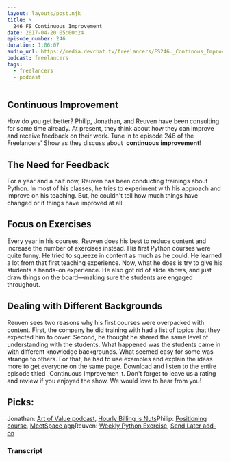 ```yaml
---
layout: layouts/post.njk
title: >
  246 FS Continuous Improvement
date: 2017-04-20 05:00:24
episode_number: 246
duration: 1:06:07
audio_url: https://media.devchat.tv/freelancers/FS246._Continous_Improvement.mp3
podcast: freelancers
tags:
  - freelancers
  - podcast
---
```


## Continuous Improvement

How do you get better? Philip, Jonathan, and Reuven have been consulting for some time already. At present, they think about how they can improve and receive feedback on their work. Tune in&nbsp;to&nbsp;episode 246 of the Freelancers' Show&nbsp;as they discuss&nbsp;about&nbsp; **continuous improvement**!

## The Need for Feedback

For a year and a half now, Reuven has been conducting trainings about Python. In most of his classes, he tries to experiment with his approach and improve on his teaching. But, he couldn't tell how much things have changed or if things have improved at all.

## Focus on Exercises

Every year in his courses, Reuven does his best to reduce content and increase the number of exercises instead. His first Python courses were quite funny. He tried to squeeze in content as much as he could. He learned a lot from that first teaching experience. Now, what he does is try to give his students a&nbsp;hands-on experience. He also got rid of slide shows, and just draw things on the board—making sure the students are engaged throughout.

## Dealing with Different Backgrounds

Reuven sees two reasons why his first courses were overpacked with content. First, the company he did training with had a list of topics that they expected him to cover. Second, he thought he shared the same level of understanding with the students. What happened was the students came in with different knowledge&nbsp;backgrounds. What seemed easy for some was strange to others. For that, he had to use examples and&nbsp;explain the ideas more to&nbsp;get everyone on the same page. Download and listen to the entire episode titled&nbsp;\_Continuous Improvemen_t. Don't forget to leave us a rating and review if you enjoyed the show. We would love to hear from you!

## Picks:

Jonathan: [Art of Value podcast](https://artofvalue.com/learning-art-frame-control/),&nbsp;[Hourly Billing is Nuts](https://hourlybillingisnuts.com)Philip:&nbsp;[Positioning course](https://philipmorganconsulting.com/positioning-course/), [MeetSpace app](https://meetspaceapp.com)Reuven: [Weekly Python Exercise](https://WeeklyPythonExercise.com), [Send Later add-on](https://addons.mozilla.org/en-Us/thunderbird/addon/send-later-3/)

### Transcript
